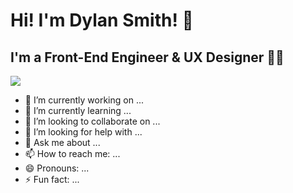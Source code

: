 # Hi! I'm Dylan Smith! 👋

## I'm a Front-End Engineer & UX Designer 👨‍💻

<img src="https://komarev.com/ghpvc/?username=ayodyln&color=blue&style=for-the-badge" />

- 🔭 I’m currently working on ...
- 🌱 I’m currently learning ...
- 👯 I’m looking to collaborate on ...
- 🤔 I’m looking for help with ...
- 💬 Ask me about ...
- 📫 How to reach me: ...
- 😄 Pronouns: ...
- ⚡ Fun fact: ...

<style>h1,h2,h3,h4 { border-bottom: 0; } </style>
